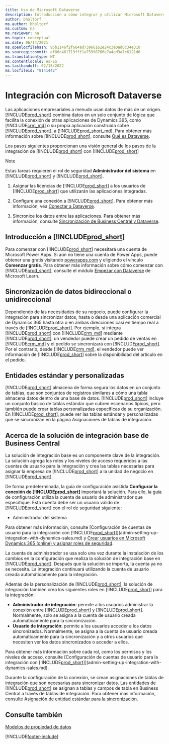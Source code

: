 ```yaml
---
title: Uso de Microsoft Dataverse
description: Introducción a cómo integrar y utilizar Microsoft Dataverse y sus componentes para conectarse a otras aplicaciones de Dynamics 365.
author: bholtorf
ms.author: bholtorf
ms.custom: na
ms.reviewer: na
ms.topic: conceptual
ms.date: 06/14/2021
ms.openlocfilehash: 95b1146f2f664ad73966162e24c3e0ad0c34e310
ms.sourcegitcommit: ef80c461713fff1a75998766e7a4ed3a7c6121d0
ms.translationtype: HT
ms.contentlocale: es-ES
ms.lasthandoff: 02/15/2022
ms.locfileid: "8141442"
---
```

# <a name="integrating-with-microsoft-dataverse"></a>Integración con Microsoft Dataverse


Las aplicaciones empresariales a menudo usan datos de más de un origen. [!INCLUDE[prod_short](includes/cds_long_md.md)] combina datos en un solo conjunto de lógica que facilita la conexión de otras aplicaciones de Dynamics 365, como [!INCLUDE[crm_md](includes/crm_md.md)] o su propia aplicación construida sobre [!INCLUDE[prod_short](includes/cds_long_md.md)], a [!INCLUDE[prod_short_md](includes/prod_short.md)]. Para obtener más información sobre [!INCLUDE[prod_short](includes/cds_long_md.md)], consulte [Qué es Dataverse](/powerapps/maker/common-data-service/data-platform-intro).

Los pasos siguientes proporcionan una visión general de los pasos de la integración de [!INCLUDE[prod_short](includes/cds_long_md.md)] con [!INCLUDE[prod_short](includes/prod_short.md)]

> [!Note]  
> Estas tareas requieren el rol de seguridad **Administrador del sistema** en [!INCLUDE[prod_short](includes/cds_long_md.md)] y [!INCLUDE[prod_short](includes/prod_short.md)].  

1. Asignar las licencias de [!INCLUDE[prod_short](includes/cds_long_md.md)] a los usuarios de [!INCLUDE[prod_short](includes/prod_short.md)] que utilizarán las aplicaciones integradas.

2. Configure una conexión a [!INCLUDE[prod_short](includes/cds_long_md.md)]. Para obtener más información, vea [Conectar a Dataverse](admin-how-to-set-up-a-dynamics-crm-connection.md).  

3. Sincronice los datos entre las aplicaciones. Para obtener más información, consulte [Sincronización de Business Central y Dataverse](admin-synchronizing-business-central-and-sales.md). 

## <a name="getting-started-with-prod_short"></a>Introducción a [!INCLUDE[prod_short](includes/cds_long_md.md)]
Para comenzar con [!INCLUDE[prod_short](includes/cds_long_md.md)] necesitará una cuenta de Microsoft Power Apps. Si aún no tiene una cuenta de Power Apps, puede obtener una gratis visitando [powerapps.com](https://make.powerapps.com/?utm_source=padocs&utm_medium=linkinadoc&utm_campaign=referralsfromdoc) y eligiendo el vínculo **Comenzar gratis**. Para obtener más información sobre cómo comenzar con [!INCLUDE[prod_short](includes/cds_long_md.md)], consulte el módulo [Empezar con Dataverse](/learn/modules/get-started-with-powerapps-common-data-service/) de Microsoft Learn.

## <a name="bi-directional-or-uni-directional-data-synchronization"></a>Sincronización de datos bidireccional o unidireccional
Dependiendo de las necesidades de su negocio, puede configurar la integración para sincronizar datos, hasta o desde una aplicación comercial de Dynamics 365 hasta otra o en ambas direcciones casi en tiempo real a través de [!INCLUDE[prod_short](includes/cds_long_md.md)]. Por ejemplo, si integra [!INCLUDE[prod_short](includes/prod_short.md)] con [!INCLUDE[crm_md](includes/crm_md.md)] mediante [!INCLUDE[prod_short](includes/cds_long_md.md)], un vendedor puede crear un pedido de ventas en [!INCLUDE[crm_md](includes/crm_md.md)] y el pedido se sincronizará con [!INCLUDE[prod_short](includes/prod_short.md)]. Por el contrario, desde [!INCLUDE[crm_md](includes/crm_md.md)], el vendedor puede ver información de [!INCLUDE[prod_short](includes/prod_short.md)] sobre la disponibilidad del artículo en el pedido. 

## <a name="standard-and-custom-entities"></a>Entidades estándar y personalizadas
[!INCLUDE[prod_short](includes/cds_long_md.md)] almacena de forma segura los datos en un conjunto de tablas, que son conjuntos de registros similares a cómo una tabla almacena datos dentro de una base de datos. [!INCLUDE[prod_short](includes/cds_long_md.md)] incluye un conjunto básico de tablas estándar que cubren escenarios típicos, pero también puede crear tablas personalizadas específicas de su organización. En [!INCLUDE[prod_short](includes/prod_short.md)], puede ver las tablas estándar y personalizadas que se sincronizan en la página Asignaciones de tablas de integración.

## <a name="about-the-business-central-base-integration-solution"></a>Acerca de la solución de integración base de Business Central

La solución de integración base es un componente clave de la integración. La solución agrega los roles y los niveles de acceso requeridos a las cuentas de usuario para la integración y crea las tablas necesarias para asignar la empresa de [!INCLUDE[prod_short](includes/prod_short.md)] a la unidad de negocio en [!INCLUDE[prod_short](includes/cds_long_md.md)]. 

De forma predeterminada, la guía de configuración asistida **Configurar la conexión de [!INCLUDE[prod_short](includes/cds_long_md.md)]** importará la solución. Para ello, la guía de configuración utiliza la cuenta de usuario de administrador que especifique. Esta cuenta debe ser un usuario válido de [!INCLUDE[prod_short](includes/cds_long_md.md)] con el rol de seguridad siguiente:

* Administrador del sistema  

Para obtener más información, consulte [Configuración de cuentas de usuario para la integración con [!INCLUDE[prod_short](includes/cds_long_md.md)]](admin-setting-up-integration-with-dynamics-sales.md) y [Crear usuarios en Microsoft Dynamics 365 (online) y asignar roles de seguridad](/dynamics365/customer-engagement/admin/create-users-assign-online-security-roles). 

La cuenta de administrador se usa solo una vez durante la instalación de los cambios en la configuración que realiza la solución de integración base en [!INCLUDE[prod_short](includes/cds_long_md.md)]. Después que la solución se importa, la cuenta ya no se necesita. La integración continuará utilizando la cuenta de usuario creada automáticamente para la integración.

Además de la personalización de [!INCLUDE[prod_short](includes/cds_long_md.md)], la solución de integración también crea los siguientes roles en [!INCLUDE[prod_short](includes/cds_long_md.md)] para la integración:

* **Administrador de integración**: permite a los usuarios administrar la conexión entre [!INCLUDE[prod_short](includes/prod_short.md)] y [!INCLUDE[prod_short](includes/cds_long_md.md)]. Normalmente, solo se asigna a la cuenta de usuario creada automáticamente para la sincronización.  
* **Usuario de integración**: permite a los usuarios acceder a los datos sincronizados. Normalmente, se asigna a la cuenta de usuario creada automáticamente para la sincronización y a otros usuarios que necesiten ver los datos sincronizados o acceder a ellos.

Para obtener más información sobre cada rol, como los permisos y los niveles de acceso, consulte [Configuración de cuentas de usuario para la integración con [!INCLUDE[prod_short](includes/cds_long_md.md)]](admin-setting-up-integration-with-dynamics-sales.md).

Durante la configuración de la conexión, se crean asignaciones de tablas de integración que son necesarias para sincronizar datos. Las entidades de [!INCLUDE[prod_short](includes/cds_long_md.md)] se asignan a tablas y campos de tabla en Business Central a través de tablas de integración. Para obtener más información, consulte [Asignación de entidad estándar para la sincronización](admin-synchronizing-business-central-and-sales.md#standard-table-mapping-for-synchronization).

## <a name="see-also"></a>Consulte también
[Modelos de propiedad de datos](admin-cds-company-concept.md)  
<!--needs to be removed as this is moved to dev-itpro docs[Walkthrough: Customizing an Integration with Dataverse](\dynamics365\business-central\dev-itpro\administration\administration-custom-cds-integration) -->





[!INCLUDE[footer-include](includes/footer-banner.md)]